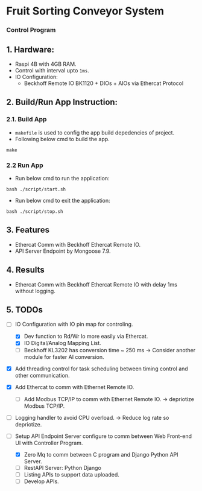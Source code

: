 # Fruit Sorting Conveyor System
### Control Program

## 1. Hardware:
- Raspi 4B with 4GB RAM.
- Control with interval upto `1ms`.
- IO Configuration: 
  - Beckhoff Remote IO BK1120 + DIOs + AIOs via Ethercat Protocol

## 2. Build/Run App Instruction:
### 2.1. Build App
- `makefile` is used to config the app build depedencies of project.
- Following below cmd to build the app.
```
make
```
### 2.2 Run App
- Run below cmd to run the application:
```
bash ./script/start.sh
```
- Run below cmd to exit the application:
```
bash ./script/stop.sh
```
## 3. Features
- Ethercat Comm with Beckhoff Ethercat Remote IO.
- API Server Endpoint by Mongoose 7.9.

## 4. Results
- Ethercat Comm with Beckhoff Ethercat Remote IO with delay 1ms without logging.

## 5. TODOs
- [ ] IO Configuration with IO pin map for controling.
  - [x] Dev function to Rd/Wr Io more easily via Ethercat.
  - [x] IO Digital/Analog Mapping List.
  - [ ] Beckhoff KL3202 has conversion time ~ 250 ms -> Consider another module for faster AI conversion.

- [x] Add threading control for task scheduling between timing control and other communication.
- [x] Add Ethercat to comm with Ethernet Remote IO.
  - [ ] Add Modbus TCP/IP to comm with Ethernet Remote IO. -> depriotize Modbus TCP/IP.
- [ ] Logging handler to avoid CPU overload. -> Reduce log rate so depriotize.

- [ ] Setup API Endpoint Server configure to comm between Web Front-end UI with Controller Program.
   - [x] Zero Mq to comm between C program and Django Python API Server.
   - [ ] RestAPI Server: Python Django
   - [ ] Listing APIs to support data uploaded.
   - [ ] Develop APIs.